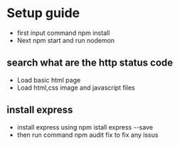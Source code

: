 # Setup guide 
- first input command npm install
- Next npm start and run nodemon  

## search what are the http status code 
- Load basic html page
- Load html,css image and javascript files 

## install express 
- install express using npm istall express --save
- then run command npm audit fix to fix any issus 